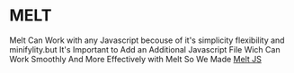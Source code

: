 <h1>MELT</h1>

Melt Can Work with any Javascript becouse of it's simplicity flexibility and minifylity.but It's Important to Add an Additional Javascript File Wich Can Work Smoothly And More Effectively with Melt So We Made [Melt JS](http://www.getsilk.ga/js)
